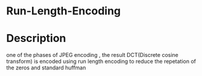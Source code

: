 # Run-Length-Encoding
# Description
one of the phases of JPEG encoding , the result DCT(Discrete cosine transform) is encoded using run length encoding to reduce the repetation of the zeros and standard huffman 
